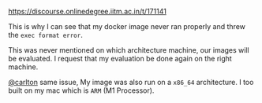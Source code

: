 https://discourse.onlinedegree.iitm.ac.in/t/171141

This is why I can see that my docker image never ran properly and threw the <code>exec format error</code>.</p>
<p>This was never mentioned on which architecture machine, our images will be evaluated. I request that my evaluation be done again on the right machine.</p>
</blockquote>
</aside>
<p><a class="mention" href="/u/carlton">@carlton</a>  same issue, My image was also run on a <code>x86_64</code> architecture. I too built on my mac which is <code>ARM</code> (M1 Processor).